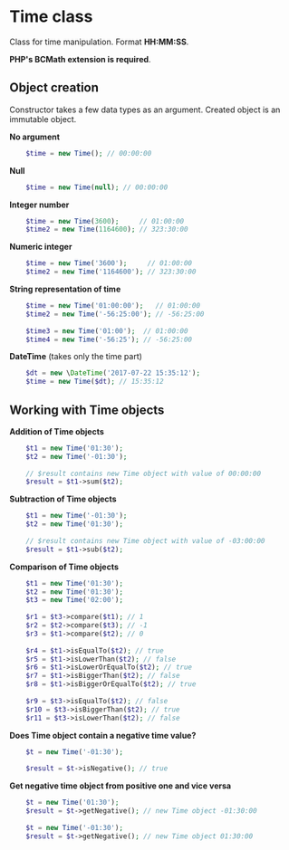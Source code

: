 Time class
===

Class for time manipulation. Format **HH:MM:SS**.

**PHP's BCMath extension is required**.

Object creation
---

Constructor takes a few data types as an argument. Created object
is an immutable object.

**No argument**
```php
    $time = new Time(); // 00:00:00
```

**Null**
```php
    $time = new Time(null); // 00:00:00
```

**Integer number**
```php
    $time = new Time(3600);     // 01:00:00
    $time2 = new Time(1164600); // 323:30:00
```

**Numeric integer**
```php
    $time = new Time('3600');     // 01:00:00
    $time2 = new Time('1164600'); // 323:30:00
```

**String representation of time**
```php
    $time = new Time('01:00:00');   // 01:00:00
    $time2 = new Time('-56:25:00'); // -56:25:00
    
    $time3 = new Time('01:00');  // 01:00:00
    $time4 = new Time('-56:25'); // -56:25:00
```

**DateTime** (takes only the time part)
```php
    $dt = new \DateTime('2017-07-22 15:35:12');
    $time = new Time($dt); // 15:35:12
```


Working with Time objects
---

**Addition of Time objects**
```php
    $t1 = new Time('01:30');
    $t2 = new Time('-01:30');
    
    // $result contains new Time object with value of 00:00:00
    $result = $t1->sum($t2);
```

**Subtraction of Time objects**
```php
    $t1 = new Time('-01:30');
    $t2 = new Time('01:30');
    
    // $result contains new Time object with value of -03:00:00
    $result = $t1->sub($t2);
```

**Comparison of Time objects**
```php
    $t1 = new Time('01:30');
    $t2 = new Time('01:30');
    $t3 = new Time('02:00');
    
    $r1 = $t3->compare($t1); // 1
    $r2 = $t2->compare($t3); // -1
    $r3 = $t1->compare($t2); // 0
    
    $r4 = $t1->isEqualTo($t2); // true
    $r5 = $t1->isLowerThan($t2); // false
    $r6 = $t1->isLowerOrEqualTo($t2); // true
    $r7 = $t1->isBiggerThan($t2); // false
    $r8 = $t1->isBiggerOrEqualTo($t2); // true
    
    $r9 = $t3->isEqualTo($t2); // false
    $r10 = $t3->isBiggerThan($t2); // true
    $r11 = $t3->isLowerThan($t2); // false
```

**Does Time object contain a negative time value?**
```php
    $t = new Time('-01:30');
    
    $result = $t->isNegative(); // true
```

**Get negative time object from positive one and vice versa**
```php
    $t = new Time('01:30');
    $result = $t->getNegative(); // new Time object -01:30:00
    
    $t = new Time('-01:30');
    $result = $t->getNegative(); // new Time object 01:30:00 
```
